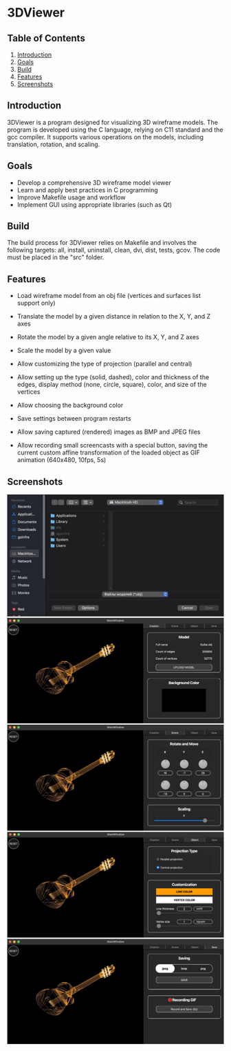 # 3DViewer

## Table of Contents
1. [Introduction](#introduction)
2. [Goals](#goals)
3. [Build](#build)
4. [Features](#features)
5. [Screenshots](#screenshots)

## Introduction
3DViewer is a program designed for visualizing 3D wireframe models. The program is developed using the C language, relying on C11 standard and the gcc compiler. It supports various operations on the models, including translation, rotation, and scaling.

## Goals
- Develop a comprehensive 3D wireframe model viewer
- Learn and apply best practices in C programming
- Improve Makefile usage and workflow
- Implement GUI using appropriate libraries (such as Qt)

## Build
The build process for 3DViewer relies on Makefile and involves the following targets: all, install, uninstall, clean, dvi, dist, tests, gcov. The code must be placed in the "src" folder.

## Features
- Load wireframe model from an obj file (vertices and surfaces list support only)
- Translate the model by a given distance in relation to the X, Y, and Z axes
- Rotate the model by a given angle relative to its X, Y, and Z axes
- Scale the model by a given value

- Allow customizing the type of projection (parallel and central)
- Allow setting up the type (solid, dashed), color and thickness of the edges, display method (none, circle, square), color, and size of the vertices
- Allow choosing the background color
- Save settings between program restarts

- Allow saving captured (rendered) images as BMP and JPEG files
- Allow recording small screencasts with a special button, saving the current custom affine transformation of the loaded object as GIF animation (640x480, 10fps, 5s)

## Screenshots

![3DViewer_starting](img/3DViewer_start.jpg)
![3DViewer_creation](img/3DViewer_1tab.jpg)
![3DViewer_scene](img/3DViewer_2tab.jpg)
![3DViewer_object](img/3DViewer_3tab.jpg)
![3DViewer_save](img/3DViewer_4tab.jpg)
